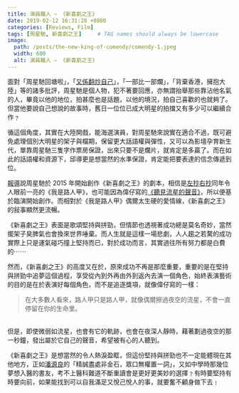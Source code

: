 ```yaml
---
title: 演員職人 — 《新喜劇之王》
date: 2019-02-12 16:31:28 +0800
categories: [Reviews, Film]
tags: [周星馳, 新喜劇之王]     # TAG names should always be lowercase
image: 
  path: /posts/the-new-king-of-comendy/comendy-1.jpeg
  width: 600
  alt: 演員職人 — 《新喜劇之王》
---
```


面對「周星馳回塘啦」，「[又係翻炒自己](https://www.youtube.com/watch?v=y6gwm00yVRc&feature=youtu.be&t=460)」，「一部比一部爛」，「背棄香港，擁抱大陸」等的諸多批評，周星馳是個人物，犯不著要回應，亦無謂抬舉那些靠沾他名氣的人，畢竟以他的地位，拍甚麼也是話題，以他的境況，拍自己喜歡的也就夠了。但當他要說自己想說的故事時，舊日一位位已成大明星的拍擋又有多少可以繼續合作﹖

循這個角度，其實在大陸開戲，能海選演員，對周星馳來說實在適合不過，既可避免處理個別大明星的架子與檔期，保留更大話語權與彈性，又可以為影壇孕育新生代，單靠周星馳三隻字作票房保證，出來只要不是爛片，就肯定是多贏了。而在如此的話語權和資源下，邱導更是想當然的水準保證，肯定能把要表達的信念傳遞到位。

[報導](http://www.bjnews.com.cn/ent/2018/11/29/526184.html)說周星馳於 2015 年開始創作《新喜劇之王》的劇本，相信是[左抄右抄](https://www.youtube.com/watch?v=y6gwm00yVRc&feature=youtu.be&t=460)同年令人眼前一亮的《我是路人甲》，也可能因為偉仔寫的[《聽見流星的聲音》](https://www.cw.com.tw/article/article.action?id=5068273)，所以便基於臨演開始創作。而相對於《我是路人甲》偶爾太生硬的愛情線，《新喜劇之王》的敍事顯然更流暢。

《新喜劇之王》表面是歌頌堅持與拼勁，但情節也透視著成功總是莫名奇妙，當然擺架子臭脾氣也會換來世界唾棄。而人生就是這樣一場悲劇，人人趨之若騖的成功實際上只是運氣碰巧撞上堅持而已，對於成功而言，其實過往所有努力都是白費的⋯⋯

然而，《新喜劇之王》的高度又在於，原來成功不再是那麼重要，重要的是在堅持與拼勁中追夢這個過程，享受從內到外再由外到返內去演一個角色，始終表演藝術的目的是在於表演好每個角色，而不是追逐獎項，就像偉仔寫的一樣：

> 在大多數人看來，路人甲只是路人甲，就像偶爾擦過夜空的流星，不會一直停留在你的生命里。
<br>
但是，即使微弱如流星，也會有它的軌跡，也會在夜深人靜時，藉著劃過夜空的那一秒鐘，發出屬於它自己的聲音，希望被有心的人聽到。

《新喜劇之王》是想當然的令人熱淚盈眶，但這份堅持與拼勁也不一定能體現在其他地方，正如[潘源良](https://www.youtube.com/watch?v=Mr8NaPtPPRk)的「精誠盡處非金石，眾口無權置一詞」，又如中學時那幾位夢想入醫的書友，考不上醫科難道不斷重讀會是更好更美妙的選擇﹖有時要堅持有時要向前，如果能找到可以自我滿足又悅己悅人的事，就要奮不顧身做下去﹗
